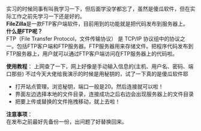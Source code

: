 实习的时候同事有叫我学习一下，但后面学没学都忘了，虽然是傻瓜软件，但在实际工作之前先学习一下还是好的。  
**FileZilla**是一款FTP客户端软件，目前用到的功能就是把代码发布到服务器上。  
**什么是FTP呢？**  
FTP（File Transfer Protocol，文件传输协议） 是 TCP/IP 协议组中的协议之一。包括FTP客户端和FTP服务器。FTP服务器用来存储文件。把程序代码发布到FTP服务器上，用户就可以通过FTP客户端访问在FTP服务器上的代码啦。  

**使用教程**：
上网查了一下，网上好像是手动输入信息的(主机、用户名、密码、端口那些) 
不过今天大佬给我演示的时候是用秘钥的，试了一下真的是傻瓜软件耶  
- 打开站点管理，浏览秘钥，端口一般是20。然后连接就可以啦！
- 界面左边选择本地的文件目录，连接成功之后右边会出现服务器上的文件目录
- 把要上传或替换的文件拖拽移动，就上去啦！

**注意事项**：  
在发布之前最好先备份一份，出问题了好替换回来。
